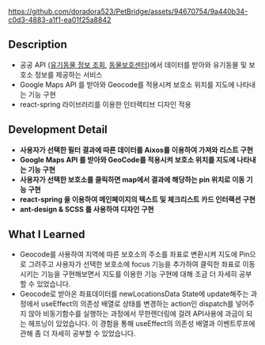 https://github.com/doradora523/PetBridge/assets/94670754/9a440b34-c0d3-4883-a1f1-ea01f25a8842

## Description

- 공공 API ([유기동물 정보 조회](https://www.data.go.kr/tcs/dss/selectApiDataDetailView.do?publicDataPk=15098931), [동물보호센터](https://www.data.go.kr/tcs/dss/selectApiDataDetailView.do?publicDataPk=15098915))에서 데이터를 받아와 유기동물 및 보호소 정보를 제공하는 서비스
- Google Maps API 를 받아와 Geocode를 적용시켜 보호소 위치를 지도에 나타내는 기능 구현
- react-spring 라이브러리를 이용한 인터랙티브 디자인 적용

## **Development Detail**

- **사용자가 선택한 필터 결과에 따른 데이터를 Aixos를 이용하여 가져와 리스트 구현**
- **Google Maps API 를 받아와 GeoCode를 적용시켜 보호소 위치를 지도에 나타내는 기능 구현**
- **사용자가 선택한 보호소를 클릭하면 map에서 결과에 해당하는 pin 위치로 이동 기능 구현**
- **react-spring 을 이용하여 메인페이지의 텍스트 및 체크리스트 카드 인터랙션 구현**
- **ant-design & SCSS 를 사용하여 디자인 구현**

## What I Learned

- Geocode를 사용하여 지역에 따른 보호소의 주소를 좌표로 변환시켜 지도에 Pin으로 그려주고 사용자가 선택한 보호소에 focus 기능을 추가하여 클릭한 좌표로 이동시키는 기능을 구현해보면서 지도를 이용한 기능 구현에 대해 조금 더 자세히 공부할 수 있었습니다.
- Geocode로 받아온 좌표데이터를 newLocationsData State에 update해주는 과정에서 useEffect의 의존성 배열로 상태를 변경하는 action인 dispatch를 넣어주지 않아 비동기함수를 실행하는 과정에서 무한렌더링에 걸려 API사용에 과금이 되는 헤프닝이 있었습니다. 이 경험을 통해 useEffect의 의존성 배열과 이벤트루프에 관해 좀 더 자세히 공부할 수 있었습니다.
